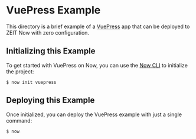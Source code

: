 # VuePress Example

This directory is a brief example of a [VuePress](https://vuepress.vuejs.org/) app that can be deployed to ZEIT Now with zero configuration.

## Initializing this Example

To get started with VuePress on Now, you can use the [Now CLI](https://zeit.co/download) to initialize the project:

```shell
$ now init vuepress
```

## Deploying this Example

Once initialized, you can deploy the VuePress example with just a single command:

```shell
$ now
```
